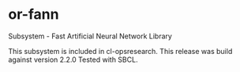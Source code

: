 # or-fann
Subsystem - Fast Artificial Neural Network Library

This subsystem is included in cl-opsresearch.
This release was build against version 2.2.0
Tested with SBCL.

